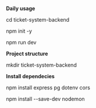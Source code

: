**Daily usage**



cd ticket-system-backend

npm init -y

npm run dev



**Project structure**



mkdir ticket-system-backend



**Install dependecies**



npm install express pg dotenv cors

npm install --save-dev nodemon

